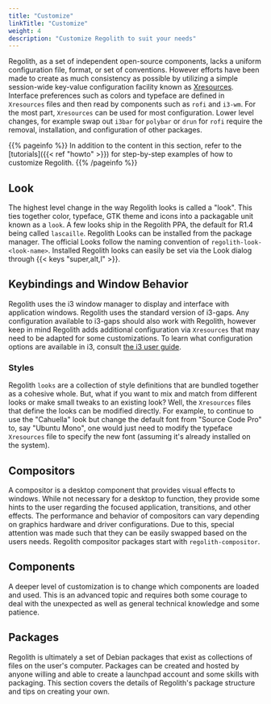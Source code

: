 ```yaml
---
title: "Customize"
linkTitle: "Customize"
weight: 4
description: "Customize Regolith to suit your needs"
---
```


Regolith, as a set of independent open-source components, lacks a uniform configuration file, format, or set of conventions. However efforts have been made to create as much consistency as possible by utilizing a simple session-wide key-value configuration facility known as [Xresources](https://wiki.debian.org/Xresources). Interface preferences such as colors and typeface are defined in `Xresources` files and then read by components such as `rofi` and `i3-wm`. For the most part, `Xresources` can be used for most configuration. Lower level changes, for example swap out `i3bar` for `polybar` or `drun` for `rofi` require the removal, installation, and configuration of other packages.

{{% pageinfo %}}
In addition to the content in this section, refer to the [tutorials]({{< ref "howto" >}}) for step-by-step examples of how to customize Regolith.
{{% /pageinfo %}}

## Look

The highest level change in the way Regolith looks is called a "look". This ties together color, typeface, GTK theme and icons into a packagable unit known as a `look`. A few looks ship in the Regolith PPA, the default for R1.4 being called `lascaille`. Regolith Looks can be installed from the package manager. The official Looks follow the naming convention of `regolith-look-<look-name>`. Installed Regolith looks can easily be set via the Look dialog through {{< keys "super,alt,l" >}}.

## Keybindings and Window Behavior

Regolith uses the i3 window manager to display and interface with application windows. Regolith uses the standard version of i3-gaps. Any configuration available to i3-gaps should also work with Regolith, however keep in mind Regolith adds additional configuration via `Xresources` that may need to be adapted for some customizations. To learn what configuration options are available in i3, consult [the i3 user guide](https://i3wm.org/docs/userguide.html).

### Styles

Regolith `looks` are a collection of style definitions that are bundled together as a cohesive whole. But, what if you want to mix and match from different looks or make small tweaks to an existing look? Well, the `Xresources` files that define the looks can be modified directly. For example, to continue to use the "Cahuella" look but change the default font from "Source Code Pro" to, say "Ubuntu Mono", one would just need to modify the typeface `Xresources` file to specify the new font (assuming it's already installed on the system).

## Compositors

A compositor is a desktop component that provides visual effects to windows. While not necessary for a desktop to function, they provide some hints to the user regarding the focused application, transitions, and other effects. The performance and behavior of compositors can vary depending on graphics hardware and driver configurations. Due to this, special attention was made such that they can be easily swapped based on the users needs. Regolith compositor packages start with `regolith-compositor`.

## Components

A deeper level of customization is to change which components are loaded and used. This is an advanced topic and requires both some courage to deal with the unexpected as well as general technical knowledge and some patience.

## Packages

Regolith is ultimately a set of Debian packages that exist as collections of files on the user's computer. Packages can be created and hosted by anyone willing and able to create a launchpad account and some skills with packaging. This section covers the details of Regolith's package structure and tips on creating your own.
